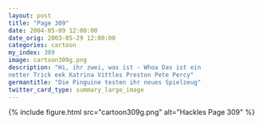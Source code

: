 ```yaml
---
layout: post
title: "Page 309"
date: 2004-05-09 12:00:00
date_orig: 2003-05-29 12:00:00
categories: cartoon
my_index: 309
image: cartoon309g.png
description: "Hi, ihr zwei, was ist - Whoa Das ist ein
netter Trick eek Katrina Vittles Preston Pete Percy"
germantitle: "Die Pinguine testen ihr neues Spielzeug"
twitter_card_type: summary_large_image
---
```


{% include figure.html src="cartoon309g.png" alt="Hackles Page 309"  %}
